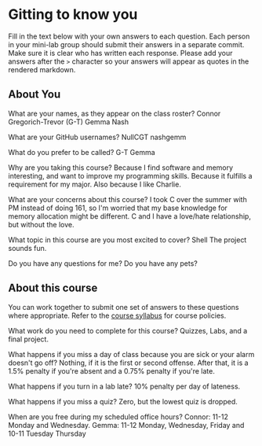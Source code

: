 # Gitting to know you
Fill in the text below with your own answers to each question. Each person in your mini-lab group should submit their answers in a separate commit. Make sure it is clear who has written each response. Please add your answers after the `>` character so your answers will appear as quotes in the rendered markdown.

## About You
What are your names, as they appear on the class roster?
Connor Gregorich-Trevor (G-T)
Gemma Nash

What are your GitHub usernames?
NullCGT
nashgemm

What do you prefer to be called?
G-T
Gemma

Why are you taking this course?
Because I find software and memory interesting, and want to improve my programming skills.
Because it fulfills a requirement for my major. Also because I like Charlie.

What are your concerns about this course?
I took C over the summer with PM instead of doing 161, so I'm worried that my base knowledge for memory allocation might be different.
C and I have a love/hate relationship, but without the love.

What topic in this course are you most excited to cover?
Shell
The project sounds fun.

Do you have any questions for me?
Do you have any pets?

## About this course
You can work together to submit one set of answers to these questions where appropriate. Refer to the [course syllabus](http://www.cs.grinnell.edu/~curtsinger/teaching/2017S/CSC213/syllabus/) for course policies.

What work do you need to complete for this course?
Quizzes, Labs, and a final project.

What happens if you miss a day of class because you are sick or your alarm doesn't go off?
Nothing, if it is the first or second offense. After that, it is a 1.5% penalty if you're absent and a 0.75% penalty if you're late.

What happens if you turn in a lab late?
10% penalty per day of lateness.

What happens if you miss a quiz?
Zero, but the lowest quiz is dropped.

When are you free during my scheduled office hours?
Connor: 11-12 Monday and Wednesday.
Gemma: 11-12 Monday, Wednesday, Friday and 10-11 Tuesday Thursday
